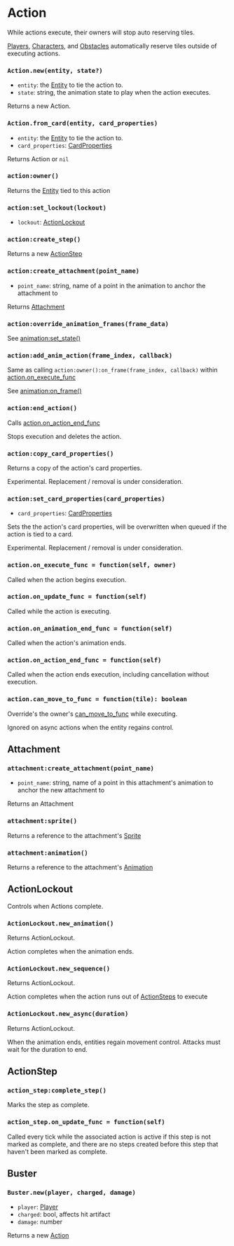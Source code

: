 # Action

While actions execute, their owners will stop auto reserving tiles.

[Players](/client/lua-api/entity-api/player), [Characters](/client/lua-api/entity-api/character), and [Obstacles](/client/lua-api/entity-api/obstacle) automatically reserve tiles outside of executing actions.

### `Action.new(entity, state?)`

- `entity`: the [Entity](/client/lua-api/entity-api/entity) to tie the action to.
- `state`: string, the animation state to play when the action executes.

Returns a new Action.

### `Action.from_card(entity, card_properties)`

- `entity`: the [Entity](/client/lua-api/entity-api/entity) to tie the action to.
- `card_properties`: [CardProperties](/client/lua-api/attack-api/cards#cardproperties)

Returns Action or `nil`

### `action:owner()`

Returns the [Entity](/client/lua-api/entity-api/entity) tied to this action

### `action:set_lockout(lockout)`

- `lockout`: [ActionLockout](#actionlockout)

### `action:create_step()`

Returns a new [ActionStep](#actionstep)

### `action:create_attachment(point_name)`

- `point_name`: string, name of a point in the animation to anchor the attachment to

Returns [Attachment](#attachment)

### `action:override_animation_frames(frame_data)`

See [animation:set_state()](/client/lua-api/resource-api/animation#animationset_statestate-frame_data)

### `action:add_anim_action(frame_index, callback)`

Same as calling `action:owner():on_frame(frame_index, callback)` within [action.on_execute_func](#actionon_execute_func--functionself_owner)

See [animation:on_frame()](/client/lua-api/resource-api/animation#animationon_frameframe_index-function-do_once)

### `action:end_action()`

Calls [action.on_action_end_func](#actionon_action_end_func--functionself)

Stops execution and deletes the action.

### `action:copy_card_properties()`

Returns a copy of the action's card properties.

Experimental. Replacement / removal is under consideration.

### `action:set_card_properties(card_properties)`

- `card_properties`: [CardProperties](/client/lua-api/attack-api/cards#cardproperties)

Sets the the action's card properties, will be overwritten when queued if the action is tied to a card.

Experimental. Replacement / removal is under consideration.

### `action.on_execute_func = function(self, owner)`

Called when the action begins execution.

### `action.on_update_func = function(self)`

Called while the action is executing.

### `action.on_animation_end_func = function(self)`

Called when the action's animation ends.

### `action.on_action_end_func = function(self)`

Called when the action ends execution, including cancellation without execution.

### `action.can_move_to_func = function(tile): boolean`

Override's the owner's [can_move_to_func](/client/lua-api/entity-api/entity/#entitycan_move_to_func--functionself-tile-boolean) while executing.

Ignored on async actions when the entity regains control.

## Attachment

### `attachment:create_attachment(point_name)`

- `point_name`: string, name of a point in this attachment's animation to anchor the new attachment to

Returns an Attachment

### `attachment:sprite()`

Returns a reference to the attachment's [Sprite](/client/lua-api/resource-api/sprite)

### `attachment:animation()`

Returns a reference to the attachment's [Animation](/client/lua-api/resource-api/animation)

## ActionLockout

Controls when Actions complete.

### `ActionLockout.new_animation()`

Returns ActionLockout.

Action completes when the animation ends.

### `ActionLockout.new_sequence()`

Returns ActionLockout.

Action completes when the action runs out of [ActionSteps](#actionstepcreate_step) to execute

### `ActionLockout.new_async(duration)`

Returns ActionLockout.

When the animation ends, entities regain movement control. Attacks must wait for the duration to end.

## ActionStep

### `action_step:complete_step()`

Marks the step as complete.

### `action_step.on_update_func = function(self)`

Called every tick while the associated action is active if this step is not marked as complete, and there are no steps created before this step that haven't been marked as complete.

## Buster

### `Buster.new(player, charged, damage)`

- `player`: [Player](/client/lua-api/entity-api/player)
- `charged`: bool, affects hit artifact
- `damage`: number

Returns a new [Action](#action)
